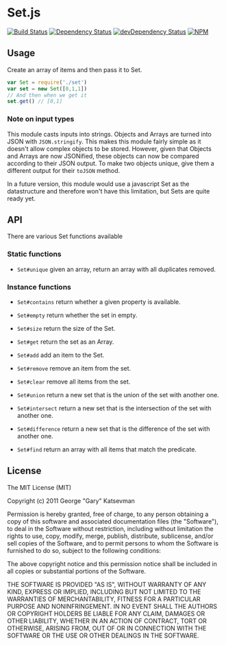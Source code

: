 # Set.js
[![Build Status](https://travis-ci.org/gkatsev/set.js.png?branch=master)](https://travis-ci.org/gkatsev/set.js)
[![Dependency Status](https://david-dm.org/gkatsev/set.js.png)](https://david-dm.org/gkatsev/set.js)
[![devDependency Status](https://david-dm.org/gkatsev/set.js/dev-status.png)](https://david-dm.org/gkatsev/set.js#info=devDependencies)
[![NPM](https://nodei.co/npm/set.png)](https://nodei.co/npm/set/)

## Usage

Create an array of items and then pass it to Set.
```js
var Set = require('./set')
var set = new Set([0,1,1])
// And then when we get it
set.get() // [0,1]
```

### Note on input types
This module casts inputs into strings. Objects and Arrays are turned into JSON with `JSON.stringify`.
This makes this module fairly simple as it doesn't allow complex objects to be stored. However, given that Objects and Arrays are now JSONified, these objects can now be compared according to their JSON output. To make two objects unique, give them a different output for their `toJSON` method.

In a future version, this module would use a javascript Set as the datastructure and therefore won't have this limitation, but Sets are quite ready yet.

## API
There are various Set functions available

### Static functions
* `Set#unique` given an array, return an array with all duplicates removed.

### Instance functions
* `Set#contains` return whether a given property is available.
* `Set#empty` return whether the set in empty.
* `Set#size` return the size of the Set.
* `Set#get` return the set as an Array.

* `Set#add` add an item to the Set.
* `Set#remove` remove an item from the set.
* `Set#clear` remove all items from the set.

* `Set#union` return a new set that is the union of the set with another one.
* `Set#intersect` return a new set that is the intersection of the set with another one.
* `Set#difference` return a new set that is the difference of the set with another one.

* `Set#find` return an array with all items that match the predicate.

## License

The MIT License (MIT)

Copyright (c) 2011 George "Gary" Katsevman

Permission is hereby granted, free of charge, to any person obtaining a copy of this software and associated documentation files (the "Software"), to deal in the Software without restriction, including without limitation the rights to use, copy, modify, merge, publish, distribute, sublicense, and/or sell copies of the Software, and to permit persons to whom the Software is furnished to do so, subject to the following conditions:

The above copyright notice and this permission notice shall be included in all copies or substantial portions of the Software.

THE SOFTWARE IS PROVIDED "AS IS", WITHOUT WARRANTY OF ANY KIND, EXPRESS OR IMPLIED, INCLUDING BUT NOT LIMITED TO THE WARRANTIES OF MERCHANTABILITY, FITNESS FOR A PARTICULAR PURPOSE AND NONINFRINGEMENT. IN NO EVENT SHALL THE AUTHORS OR COPYRIGHT HOLDERS BE LIABLE FOR ANY CLAIM, DAMAGES OR OTHER LIABILITY, WHETHER IN AN ACTION OF CONTRACT, TORT OR OTHERWISE, ARISING FROM, OUT OF OR IN CONNECTION WITH THE SOFTWARE OR THE USE OR OTHER DEALINGS IN THE SOFTWARE.
